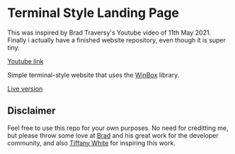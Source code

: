 # Terminal Style Landing Page

This was inspired by Brad Traversy's Youtube video of 11th May 2021. Finally i actually have a finished website repository, even though it is super tiny.

[Youtube link](https://www.youtube.com/watch?v=jQCk2yo10YY)

Simple terminal-style website that uses the [WinBox](https://github.com/nextapps-de/winbox) library.

[Live version](https://heimdal-thy.dk/)

## Disclaimer

Feel free to use this repo for your own purposes. No need for creditting me, but please throw some love at [Brad](https://www.youtube.com/channel/UC29ju8bIPH5as8OGnQzwJyA) and his great work for the developer community, and also [Tiffany White]("https://tiffanywhite.dev") for inspiring this work.
